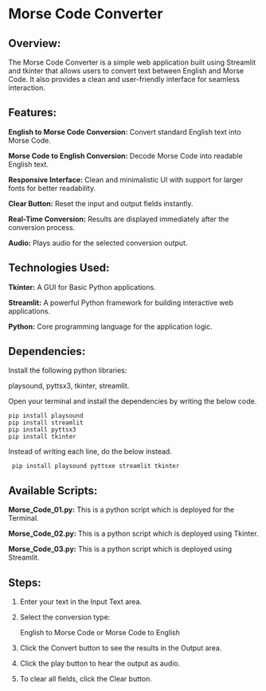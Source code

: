 # Morse Code Converter
## Overview:
The Morse Code Converter is a simple web application built using Streamlit and tkinter that allows users to convert text between English and Morse Code. It also provides a clean and user-friendly interface for seamless interaction.

## Features:
**English to Morse Code Conversion:** Convert standard English text into Morse Code.

**Morse Code to English Conversion:** Decode Morse Code into readable English text.

**Responsive Interface:** Clean and minimalistic UI with support for larger fonts for better readability.

**Clear Button:** Reset the input and output fields instantly.

**Real-Time Conversion:** Results are displayed immediately after the conversion process.

**Audio:** Plays audio for the selected conversion output.

## Technologies Used:
**Tkinter:** A GUI for Basic Python applications.

**Streamlit:** A powerful Python framework for building interactive web applications.

**Python:** Core programming language for the application logic.

## Dependencies:
Install the following python libraries:

playsound, pyttsx3, tkinter, streamlit.

Open your terminal and install the dependencies by writing the below code.
```
pip install playsound
pip install streamlit
pip install pyttsx3
pip install tkinter
```
Instead of writing each line, do the below instead.

` pip install playsound pyttsxe streamlit tkinter`


## Available Scripts:
**Morse_Code_01.py:** This is a python script which is deployed for the Terminal.

**Morse_Code_02.py:** This is a python script which is deployed using Tkinter.

**Morse_Code_03.py:** This is a python script which is deployed using Streamlit.


## Steps:

1. Enter your text in the Input Text area.

2. Select the conversion type:

   English to Morse Code or Morse Code to English

3. Click the Convert button to see the results in the Output area.

4. Click the play button to hear the output as audio.

5. To clear all fields, click the Clear button.
